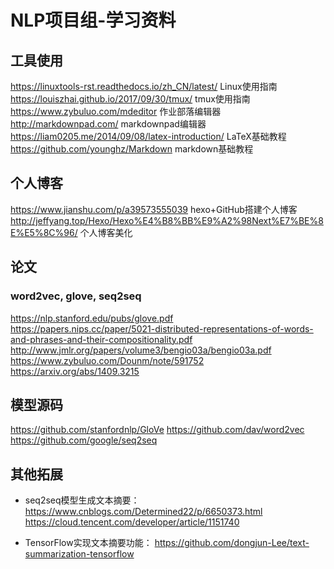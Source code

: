 # NLP项目组-学习资料


## 工具使用
https://linuxtools-rst.readthedocs.io/zh_CN/latest/    Linux使用指南 <br>
https://louiszhai.github.io/2017/09/30/tmux/     tmux使用指南 <br>
https://www.zybuluo.com/mdeditor   作业部落编辑器  <br>
http://markdownpad.com/     markdownpad编辑器  <br>
https://liam0205.me/2014/09/08/latex-introduction/   LaTeX基础教程  <br>
https://github.com/younghz/Markdown   markdown基础教程  <br>

## 个人博客
https://www.jianshu.com/p/a39573555039    hexo+GitHub搭建个人博客  <br>
http://jeffyang.top/Hexo/Hexo%E4%B8%BB%E9%A2%98Next%E7%BE%8E%E5%8C%96/   个人博客美化 

## 论文
### word2vec, glove, seq2seq
https://nlp.stanford.edu/pubs/glove.pdf  <br>
https://papers.nips.cc/paper/5021-distributed-representations-of-words-and-phrases-and-their-compositionality.pdf  <br>
http://www.jmlr.org/papers/volume3/bengio03a/bengio03a.pdf  <br>
https://www.zybuluo.com/Dounm/note/591752  <br>
https://arxiv.org/abs/1409.3215  <br>

## 模型源码
https://github.com/stanfordnlp/GloVe 
https://github.com/dav/word2vec  
https://github.com/google/seq2seq

## 其他拓展
* seq2seq模型生成文本摘要：
https://www.cnblogs.com/Determined22/p/6650373.html
https://cloud.tencent.com/developer/article/1151740

* TensorFlow实现文本摘要功能：
https://github.com/dongjun-Lee/text-summarization-tensorflow
